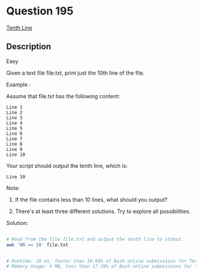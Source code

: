 # Question 195

[Tenth Line](https://leetcode.com/problems/tenth-line/)

## Description

Easy

Given a text file file.txt, print just the 10th line of the file.

Example :

Assume that file.txt has the following content:

```
Line 1
Line 2
Line 3
Line 4
Line 5
Line 6
Line 7
Line 8
Line 9
Line 10

```

Your script should output the tenth line, which is:

```
Line 10

```

Note:

1. If the file contains less than 10 lines, what should you output?

2. There's at least three different solutions. Try to explore all possibilities.

Solution:

```bash

# Read from the file file.txt and output the tenth line to stdout.
awk 'NR == 10' file.txt


# Runtime: 28 ms, faster than 19.68% of Bash online submissions for Tenth Line.
# Memory Usage: 4 MB, less than 17.39% of Bash online submissions for Tenth Line.

```
